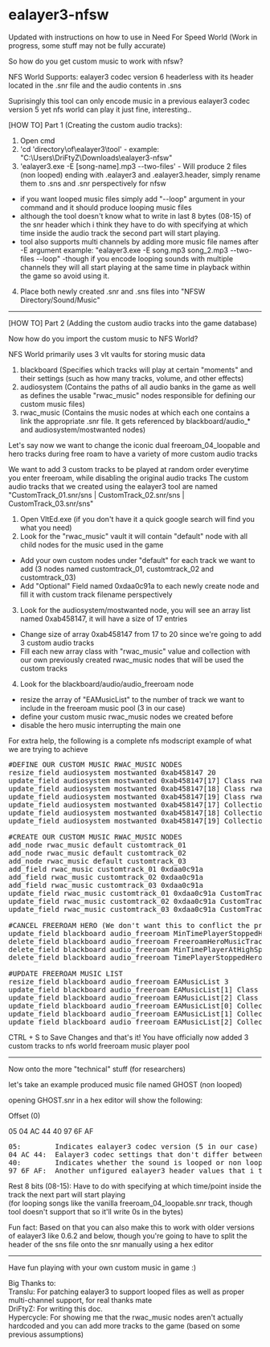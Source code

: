 # ealayer3-nfsw
Updated with instructions on how to use in Need For Speed World (Work in progress, some stuff may not be fully accurate)

So how do you get custom music to work with nfsw?

NFS World Supports: ealayer3 codec version 6 headerless with its header located in the .snr file and the audio contents in .sns

Suprisingly this tool can only encode music in a previous ealayer3 codec version 5 yet nfs world can play it just fine, interesting..

[HOW TO] Part 1 (Creating the custom audio tracks):
1) Open cmd
2) 'cd 'directory\of\ealayer3\tool' - example: "C:\Users\DriFtyZ\Downloads\ealayer3-nfsw"
3) 'ealayer3.exe -E [song-name].mp3 --two-files' - Will produce 2 files (non looped) ending with .ealayer3 and .ealayer3.header, simply rename them to .sns and .snr perspectively for nfsw 
- if you want looped music files simply add "--loop" argument in your command and it should produce looping music files 
- although the tool doesn't know what to write in last 8 bytes (08-15) of the snr header which i think they have to do with specifying at which time inside the audio track the second part will start playing.
- tool also supports multi channels by adding more music file names after -E argument example: "ealayer3.exe -E song.mp3 song_2.mp3 --two-files --loop"
-though if you encode looping sounds with multiple channels they will all start playing at the same time in playback within the game so avoid using it.
4) Place both newly created .snr and .sns files into "NFSW Directory/Sound/Music"

----------------------------------------------------------------------------

[HOW TO] Part 2 (Adding the custom audio tracks into the game database)

Now how do you import the custom music to NFS World?

NFS World primarily uses 3 vlt vaults for storing music data

1) blackboard (Specifies which tracks will play at certain "moments" and their settings (such as how many tracks, volume, and other effects)
2) audiosystem (Contains the paths of all audio banks in the game as well as defines the usable "rwac_music" nodes responsible for defining our custom music files)
3) rwac_music (Contains the music nodes at which each one contains a link the appropriate .snr file. It gets referenced by blackboard/audio_* and audiosystem/mostwanted nodes)

Let's say now we want to change the iconic dual freeroam_04_loopable and hero tracks during free roam to have a variety of more custom audio tracks

We want to add 3 custom tracks to be played at random order everytime you enter freeroam, while disabling the original audio tracks
The custom audio tracks that we created using the ealayer3 tool are named "CustomTrack_01.snr/sns | CustomTrack_02.snr/sns | CustomTrack_03.snr/sns" 

1) Open VltEd.exe (if you don't have it a quick google search will find you what you need)
2) Look for the "rwac_music" vault
it will contain "default" node with all child nodes for the music used in the game
- Add your own custom nodes under "default" for each track we want to add (3 nodes named customtrack_01, customtrack_02 and customtrack_03)
- Add "Optional" Field named 0xdaa0c91a to each newly create node and fill it with custom track filename perspectively
3) Look for the audiosystem/mostwanted node, you will see an array list named 0xab458147, it will have a size of 17 entries
- Change size of array 0xab458147 from 17 to 20 since we're going to add 3 custom audio tracks
- Fill each new array class with "rwac_music" value and collection with our own previously created rwac_music nodes that will be used the custom tracks
4) Look for the blackboard/audio/audio_freeroam node 
- resize the array of "EAMusicList" to the number of track we want to include in the freeroam music pool (3 in our case)
- define your custom music rwac_music nodes we created before
- disable the hero music interrupting the main one

For extra help, the following is a complete nfs modscript example of what we are trying to achieve
<pre>
#DEFINE OUR CUSTOM MUSIC RWAC_MUSIC NODES
resize_field audiosystem mostwanted 0xab458147 20
update_field audiosystem mostwanted 0xab458147[17] Class rwac_music
update_field audiosystem mostwanted 0xab458147[18] Class rwac_music
update_field audiosystem mostwanted 0xab458147[19] Class rwac_music
update_field audiosystem mostwanted 0xab458147[17] Collection customtrack_01
update_field audiosystem mostwanted 0xab458147[18] Collection customtrack_02
update_field audiosystem mostwanted 0xab458147[19] Collection customtrack_03

#CREATE OUR CUSTOM MUSIC RWAC_MUSIC NODES
add_node rwac_music default customtrack_01
add_node rwac_music default customtrack_02
add_node rwac_music default customtrack_03
add_field rwac_music customtrack_01 0xdaa0c91a
add_field rwac_music customtrack_02 0xdaa0c91a
add_field rwac_music customtrack_03 0xdaa0c91a
update_field rwac_music customtrack_01 0xdaa0c91a CustomTrack_01.snr
update_field rwac_music customtrack_02 0xdaa0c91a CustomTrack_02.snr
update_field rwac_music customtrack_03 0xdaa0c91a CustomTrack_03.snr

#CANCEL FREEROAM HERO (We don't want this to conflict the previous track that will be most likely still playing)
update_field blackboard audio_freeroam MinTimePlayerStoppedHeroTrack 0
delete_field blackboard audio_freeroam FreeroamHeroMusicTrack
delete_field blackboard audio_freeroam MinTimePlayerAtHighSpeed
delete_field blackboard audio_freeroam TimePlayerStoppedHeroTrackThreshold

#UPDATE FREEROAM MUSIC LIST
resize_field blackboard audio_freeroam EAMusicList 3
update_field blackboard audio_freeroam EAMusicList[1] Class rwac_music
update_field blackboard audio_freeroam EAMusicList[2] Class rwac_music
update_field blackboard audio_freeroam EAMusicList[0] Collection customtrack_01
update_field blackboard audio_freeroam EAMusicList[1] Collection customtrack_02
update_field blackboard audio_freeroam EAMusicList[2] Collection customtrack_03
</pre>
CTRL + S to Save Changes and that's it! You have officially now added 3 custom tracks to nfs world freeroam music player pool

----------------------------------------------------------------------------
Now onto the more "technical" stuff  (for researchers)

let's take an example produced music file named GHOST (non looped)

opening GHOST.snr in a hex editor will show the following:

Offset (0)

05 04 AC 44 40 97 6F AF

<pre>
05:        Indicates ealayer3 codec version (5 in our case) 
04 AC 44:  Ealayer3 codec settings that don't differ between any of the audio tracks (Unknown) 
40:        Indicates whether the sound is looped or non looped (40 non looping, 60 for looping) 
97 6F AF:  Another unfigured ealayer3 header values that i think the have to do with the length of the track and the number of uncompressed samples within the track
</pre>
Rest 8 bits (08-15): Have to do with specifying at which time/point inside the track the next part will start playing \
(for looping songs like the vanilla freeroam_04_loopable.snr track, though tool doesn't support that so it'll write 0s in the bytes)


Fun fact: Based on that you can also make this to work with older versions of ealayer3 like 0.6.2 and below, though you're going to have to split the header of the sns file onto the snr manually using a hex editor

----------------------------------------------------------------------------

Have fun playing with your own custom music in game :)

Big Thanks to: \
Translu:    For patching ealayer3 to support looped files as well as proper multi-channel support, for real thanks mate \
DriFtyZ:	  For writing this doc.\
Hypercycle: For showing me that the rwac_music nodes aren't actually hardcoded and you can add more tracks to the game (based on some previous assumptions)
